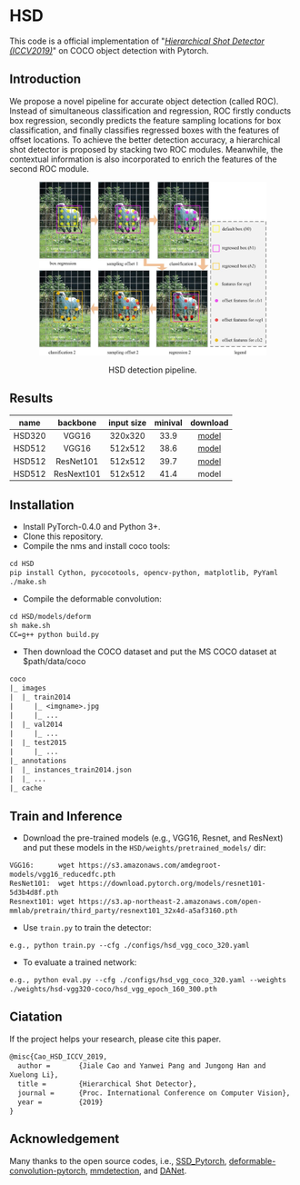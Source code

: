 # HSD

This code is a official implementation of "[*Hierarchical Shot Detector (ICCV2019)*](https://openaccess.thecvf.com/content_ICCV_2019/papers/Cao_Hierarchical_Shot_Detector_ICCV_2019_paper.pdf)" on COCO object detection with Pytorch. 

## Introduction
We propose a novel pipeline for accurate object detection (called ROC). Instead of simultaneous classification and regression, ROC firstly conducts box regression, secondly predicts the feature sampling locations for box classification, and finally classifies regressed boxes with the features of offset locations. To achieve the better detection accuracy, a hierarchical shot detector is proposed by stacking two ROC modules. Meanwhile, the contextual information is also incorporated to enrich the features of the second ROC module.

<div align="center">
  <img src="hsd.jpg" width="400px" />
  <p>HSD detection pipeline.</p>
</div>

## Results
|    name     |  backbone  | input size | minival | download |
| :-------------: | :-----: | :-----: | :------: | :-----------------: |
|     HSD320     |  VGG16  |   320x320    |    33.9     |          [model](https://drive.google.com/open?id=1SQ3PIdc9WD_Dj4X9MHhqeX9nq5aZ9r9e)         |
|     HSD512     |  VGG16  |   512x512    |    38.6      |       [model](https://drive.google.com/open?id=1Jvpv5Exhtsnbo8XXcJwc0mACYfGugjav)         |
|     HSD512     |  ResNet101  |   512x512    |    39.7    |        [model](https://drive.google.com/open?id=1FmOwuat0yfqu_B499O95_EbNAJnbHzgH)         |
|     HSD512     |  ResNext101  |   512x512    |    41.4    |          model         |

## Installation
- Install PyTorch-0.4.0 and Python 3+.
- Clone this repository.
- Compile the nms and install coco tools:
```shell
cd HSD
pip install Cython, pycocotools, opencv-python, matplotlib, PyYaml
./make.sh
```
- Compile the deformable convolution:
```shell
cd HSD/models/deform
sh make.sh
CC=g++ python build.py
```
- Then download the COCO dataset and put the MS COCO dataset at $path/data/coco
```
coco
|_ images
|  |_ train2014
|     |_ <imgname>.jpg
|     |_ ...
|  |_ val2014
|     |_ ...
|  |_ test2015
|     |_ ...
|_ annotations
|  |_ instances_train2014.json
|  |_ ...
|_ cache
```
## Train and Inference
- Download the pre-trained models (e.g., VGG16, Resnet, and ResNext) and put these models in the `HSD/weights/pretrained_models/` dir:
```Shell
VGG16:      wget https://s3.amazonaws.com/amdegroot-models/vgg16_reducedfc.pth
ResNet101:  wget https://download.pytorch.org/models/resnet101-5d3b4d8f.pth
Resnext101: wget https://s3.ap-northeast-2.amazonaws.com/open-mmlab/pretrain/third_party/resnext101_32x4d-a5af3160.pth
```
- Use `train.py` to train the detector:
```Shell
e.g., python train.py --cfg ./configs/hsd_vgg_coco_320.yaml
```
- To evaluate a trained network:

```Shell
e.g., python eval.py --cfg ./configs/hsd_vgg_coco_320.yaml --weights ./weights/hsd-vgg320-coco/hsd_vgg_epoch_160_300.pth
```

## Ciatation
If the project helps your research, please cite this paper.

```
@misc{Cao_HSD_ICCV_2019,
  author =       {Jiale Cao and Yanwei Pang and Jungong Han and Xuelong Li},
  title =        {Hierarchical Shot Detector},
  journal =      {Proc. International Conference on Computer Vision},
  year =         {2019}
}
```
## Acknowledgement
Many thanks to the open source codes, i.e., [SSD_Pytorch](https://github.com/yqyao/SSD_Pytorch), [deformable-convolution-pytorch](https://github.com/1zb/deformable-convolution-pytorch), [mmdetection](https://github.com/open-mmlab/mmdetection), and [DANet](https://github.com/junfu1115/DANet).

